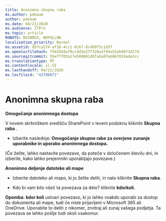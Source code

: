 ```yaml
---
title: Anonimna skupna raba
ms.author: pebaum
author: pebaum
ms.date: 04/21/2020
ms.audience: ITPro
ms.topic: article
ROBOTS: NOINDEX, NOFOLLOW
localization_priority: Normal
ms.assetid: d57ca274-af16-4cc1-8c67-8c499f5c1d37
ms.openlocfilehash: f503564af9ccdd3e27f328a3f94a52eb9871d17d
ms.sourcegitcommit: 55eff703a17e500681d8fa6a87eb067019ade3cc
ms.translationtype: MT
ms.contentlocale: sl-SI
ms.lasthandoff: 04/22/2020
ms.locfileid: "43708071"
---
```

# <a name="anonymous-sharing"></a>Anonimna skupna raba

 **Omogočanje anonimnega dostopa**
  
V novem skrbniškem središču SharePoint v levem podoknu kliknite **Skupna raba** . 
  
- Izberite naslednje: **Omogočanje skupne rabe za overjene zunanje uporabnike in uporabo anonimnega dostopa.**
  
(Če želite, lahko nastavite povezave, da poteče v določenem številu dni, in izberite, kako lahko prejemniki uporabljajo povezave.)
    
 **Anonimno deljenje datoteke ali mape**
  
- Izberite datoteko ali mapo, ki jo želite deliti, in nato kliknite **Skupna raba**. 
    
- Kdo bi vam bilo všeč ta povezava za delo? kliknite **kdorkoli.**
  
 **Opomba**: **kdor koli** ustvari povezavo, ki jo lahko vsakdo uporabi za dostop do dokumenta ali mape, tudi če niste prijavljeni v Microsoft 365 ali OneDrive. Uporabite to deliti z nikomer, znotraj ali zunaj vašega podjetja. Ta povezava se lahko pošlje tudi okoli vsakomur. 
    

